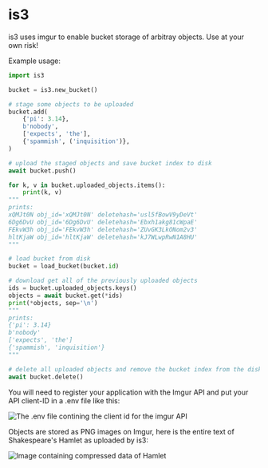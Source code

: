 # is3

is3 uses imgur to enable bucket storage of arbitray objects. Use at your own risk!

Example usage:
```py
import is3

bucket = is3.new_bucket()

# stage some objects to be uploaded
bucket.add(
    {'pi': 3.14},
    b'nobody',
    ['expects', 'the'],
    {'spammish', ('inquisition')},
)

# upload the staged objects and save bucket index to disk
await bucket.push()

for k, v in bucket.uploaded_objects.items():
    print(k, v)
"""
prints:
xQMJt0N obj_id='xQMJt0N' deletehash='usl5fBowV9yDeVt'
6Dg6DvU obj_id='6Dg6DvU' deletehash='Ebxh1akg81cWpaE'
FEkvW3h obj_id='FEkvW3h' deletehash='ZUvGK3LkONom2v3'
hltKjaW obj_id='hltKjaW' deletehash='kJ7WLwpRwN1A8HU'
"""

# load bucket from disk
bucket = load_bucket(bucket.id)

# download get all of the previously uploaded objects
ids = bucket.uploaded_objects.keys()
objects = await bucket.get(*ids)
print(*objects, sep='\n')
"""
prints:
{'pi': 3.14}
b'nobody'
['expects', 'the']
{'spammish', 'inquisition'}
"""

# delete all uploaded objects and remove the bucket index from the disk
await bucket.delete()
```

You will need to register your application with the Imgur API and put your API client-ID in a .env file like this:

![The .env file contining the client id for the imgur API](https://i.imgur.com/McS1hQp.png)

Objects are stored as PNG images on Imgur, here is the entire text of Shakespeare's Hamlet as uploaded by is3:

![Image containing compressed data of Hamlet](https://i.imgur.com/yEUUVLE.png)
